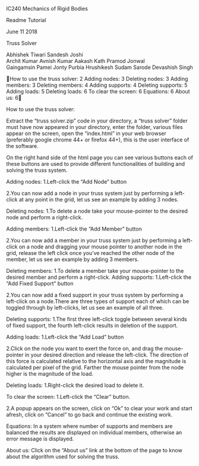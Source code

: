 IC240 Mechanics of Rigid Bodies

Readme Tutorial

June 11 2018

Truss Solver
   
Abhishek Tiwari                        Sandesh Joshi    
Archit Kumar                            Avnish Kumar
Aakash Kath                            Pramod Jonwal    
Gaingamsin Pamei                        Jonty Purbia
Hrushikesh Sudam Sarode		     Devashish Singh
















How to use the truss solver:    2
Adding nodes:    3
Deleting nodes:    3
Adding members:    3
Deleting members:    4
Adding supports:    4
Deleting supports:    5
Adding loads:    5
Deleting loads:    6
To clear the screen:    6
Equations:    6
About us:    6






How to use the truss solver:

Extract the “truss solver.zip” code in your directory, a “truss solver” folder must have now appeared in your directory, enter the folder, various files appear on the screen, open the “index.html” in your web browser (preferably google chrome 44+ or firefox 44+), this is the user interface of the software.

On the right hand side of the html page you can see various buttons each of these buttons are used to provide different functionalities of building and solving the truss system.

Adding nodes:
1.Left-click the “Add Node” button

2.You can now add a node in your truss system just by performing a left-click at any point in the grid, let us see an example by adding 3 nodes.


Deleting nodes:
1.To delete a node take your mouse-pointer to the desired node and perform a right-click.

Adding members:
1.Left-click the “Add Member” button

2.You can now add a member in your truss system just by performing a left-click on a node and dragging your mouse pointer to another node in the grid, release the left click once you’ve reached the other node of the member, let us see an example by adding 3 members.


Deleting members:
1.To delete a member take your mouse-pointer to the desired member and perform a right-click.
Adding supports:
1.Left-click the “Add Fixed Support” button

2.You can now add a fixed support in your truss system by performing a left-click on a node.There are three types of support each of which can be toggled through by left-clicks, let us see an example of all three.



Deleting supports:
1.The first three left-click toggle between several kinds of fixed support, the fourth left-click results in deletion of the support.

Adding loads:
1.Left-click the “Add Load” button

2.Click on the node you want to exert the force on, and drag the mouse-pointer in your desired direction and release the left-click. The direction of this force is calculated relative to the horizontal axis and the magnitude is calculated per pixel of the grid. Farther the mouse pointer from the node higher is the magnitude of the load.

Deleting loads:
1.Right-click the desired load to delete it.

To clear the screen:
1.Left-click the “Clear” button.

2.A popup appears on the screen, click on “Ok” to clear your work and start afresh, click on “Cancel” to go back and continue the existing work.

Equations:
In a system where number of supports and members are balanced the results are displayed on individual members, otherwise an error message is displayed.

About us:
Click on the “About us” link at the bottom of the page to know about the algorithm used for solving the truss.
